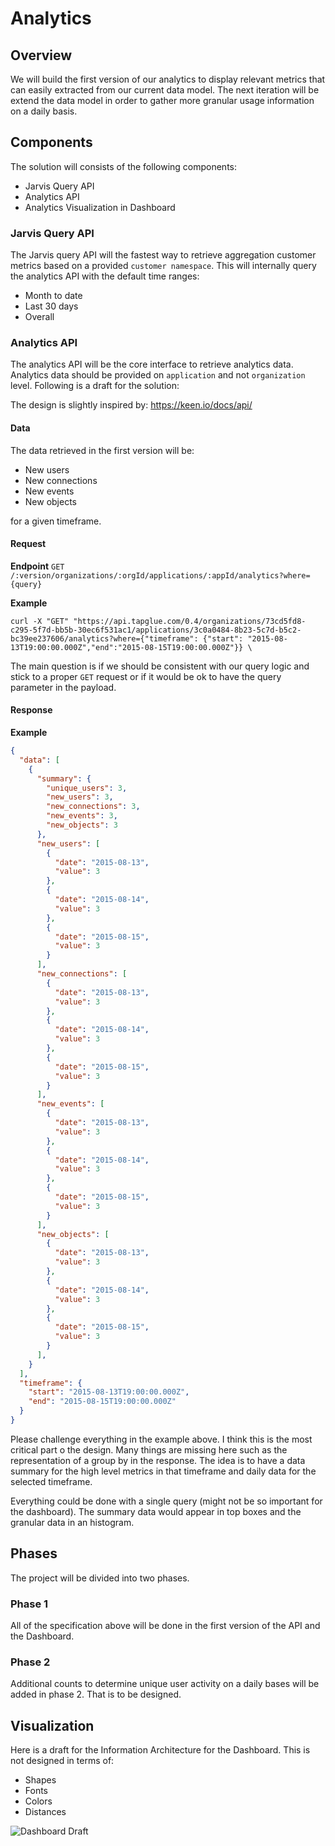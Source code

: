 # Analytics

## Overview

We will build the first version of our analytics to display relevant metrics that can easily extracted from our current data model. The next iteration will be extend the data model in order to gather more granular usage information on a daily basis.

## Components

The solution will consists of the following components:

- Jarvis Query API
- Analytics API
- Analytics Visualization in Dashboard

### Jarvis Query API

The Jarvis query API will the fastest way to retrieve aggregation customer metrics based on a provided `customer namespace`. This will internally query the analytics API with the default time ranges:

- Month to date
- Last 30 days
- Overall

### Analytics API

The analytics API will be the core interface to retrieve analytics data. Analytics data should be provided on `application` and not `organization` level. Following is a  draft for the solution:

The design is slightly inspired by: https://keen.io/docs/api/

#### Data

The data retrieved in the first version will be:

- New users
- New connections
- New events
- New objects

for a given timeframe.

#### Request

**Endpoint**
`GET /:version/organizations/:orgId/applications/:appId/analytics?where={query}`

**Example**


```
curl -X "GET" "https://api.tapglue.com/0.4/organizations/73cd5fd8-c295-5f7d-bb5b-30ec6f531ac1/applications/3c0a0484-8b23-5c7d-b5c2-bc39ee237606/analytics?where={"timeframe": {"start": "2015-08-13T19:00:00.000Z","end":"2015-08-15T19:00:00.000Z"}} \
```

The main question is if we should be consistent with our query logic and stick to a proper `GET` request or if it would be ok to have the query parameter in the payload.

#### Response

**Example**

```json
{
  "data": [
    {
      "summary": {
        "unique_users": 3,
        "new_users": 3,
        "new_connections": 3,
        "new_events": 3,
        "new_objects": 3
      },
      "new_users": [
        {
          "date": "2015-08-13",
          "value": 3
        },
        {
          "date": "2015-08-14",
          "value": 3
        },
        {
          "date": "2015-08-15",
          "value": 3
        }
      ],
      "new_connections": [
        {
          "date": "2015-08-13",
          "value": 3
        },
        {
          "date": "2015-08-14",
          "value": 3
        },
        {
          "date": "2015-08-15",
          "value": 3
        }
      ],
      "new_events": [
        {
          "date": "2015-08-13",
          "value": 3
        },
        {
          "date": "2015-08-14",
          "value": 3
        },
        {
          "date": "2015-08-15",
          "value": 3
        }
      ],
      "new_objects": [
        {
          "date": "2015-08-13",
          "value": 3
        },
        {
          "date": "2015-08-14",
          "value": 3
        },
        {
          "date": "2015-08-15",
          "value": 3
        }
      ],
    }
  ],
  "timeframe": {
    "start": "2015-08-13T19:00:00.000Z",
    "end": "2015-08-15T19:00:00.000Z"
  }
}
```

Please challenge everything in the example above. I think this is the most critical part o the design. Many things are missing here such as the representation of a group by in the response. The idea is to have a data summary for the high level metrics in that timeframe and daily data for the selected timeframe.

Everything could be done with a single query (might not be so important for the dashboard). The summary data would appear in top boxes and the granular data in an histogram.

## Phases

The project will be divided into two phases.

### Phase 1

All of the specification above will be done in the first version of the API and the Dashboard.

### Phase 2

Additional counts to determine unique user activity on a daily bases will be added in phase 2. That is to be designed.

## Visualization

Here is a draft for the Information Architecture for the Dashboard. This is not designed in terms of:

- Shapes
- Fonts
- Colors
- Distances

![Dashboard Draft](http://s14.postimg.org/4z84h1i35/UX_draft.png)
